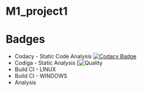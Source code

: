 # M1_project1
# Badges
* Codacy - Static Code Analysis [![Codacy Badge](https://app.codacy.com/project/badge/Grade/dce5c3f3f8b5419a951ab6d28596e6fd)](https://www.codacy.com/gh/geethagrace/M1_project1/dashboard?utm_source=github.com&amp;utm_medium=referral&amp;utm_content=geethagrace/M1_project1&amp;utm_campaign=Badge_Grade)
* Codiga - Static Analysis [![Quality]( https://api.codiga.io/project/32150/status/svg)
* Build CI - LINUX 
* Build CI - WINDOWS 
* Analysis
